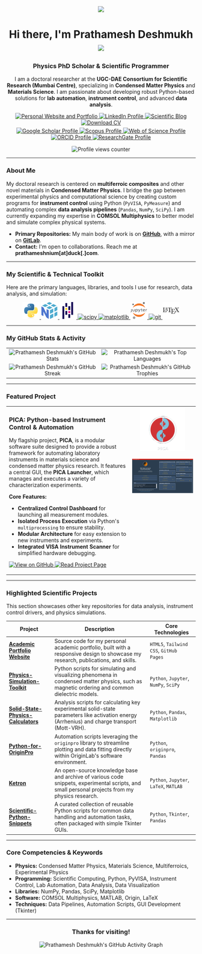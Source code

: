<div id="header" align="center">
  <img src="https://media.giphy.com/media/qgQUggAC3Pfv687qPC/giphy.gif" width="120"/>
  
  # Hi there, I'm Prathamesh Deshmukh <img src="https://media.giphy.com/media/hvRJCLFzcasrR4ia7z/giphy.gif" width="30px"/>
  
  ### Physics PhD Scholar & Scientific Programmer
  
  <p>
    I am a doctoral researcher at the <b>UGC-DAE Consortium for Scientific Research (Mumbai Centre)</b>, specializing in <b>Condensed Matter Physics</b> and <b>Materials Science</b>. I am passionate about developing robust Python-based solutions for <b>lab automation</b>, <b>instrument control</b>, and advanced <b>data analysis</b>.
  </p>
  
  <div>
    <a href="https://prathameshdeshmukh.site/" target="_blank" rel="noopener noreferrer">
      <img src="https://img.shields.io/badge/Website-6C93C4?style=for-the-badge&logo=website&logoColor=white" alt="Personal Website and Portfolio"/>
    </a>
    <a href="https://in.linkedin.com/in/prathamesh-k-deshmukh" target="_blank" rel="noopener noreferrer">
      <img src="https://img.shields.io/badge/LinkedIn-0077B5?style=for-the-badge&logo=linkedin&logoColor=white" alt="LinkedIn Profile"/>
    </a>
    <a href="https://prathameshdeshmukh.site/pages/blog.html" target="_blank" rel="noopener noreferrer">
      <img src="https://img.shields.io/badge/Blog-20232A?style=for-the-badge&logo=blogger&logoColor=white" alt="Scientific Blog"/>
    </a>
    <a href="https://prathameshdeshmukh.site/pages/cv.html" target="_blank" rel="noopener noreferrer">
      <img src="https://img.shields.io/badge/Download_CV-F6AD55?style=for-the-badge&logo=read-the-docs&logoColor=white" alt="Download CV"/>
    </a>
  </div>
  <div style="margin-top: 5px;">
    <a href="https://scholar.google.com/citations?user=DJgzI30AAAAJ&hl=en&oi=ao" target="_blank" rel="noopener noreferrer">
      <img src="https://img.shields.io/badge/Google_Scholar-4285F4?style=for-the-badge&logo=google-scholar&logoColor=white" alt="Google Scholar Profile"/>
    </a>
    <a href="https://www.scopus.com/authid/detail.uri?authorId=59544780300" target="_blank" rel="noopener noreferrer">
      <img src="https://img.shields.io/badge/Scopus-E9711A?style=for-the-badge&logo=scopus&logoColor=white" alt="Scopus Profile"/>
    </a>
    <a href="https://www.webofscience.com/wos/author/record/OFN-9289-2025" target="_blank" rel="noopener noreferrer">
      <img src="https://img.shields.io/badge/Web_of_Science-D4203B?style=for-the-badge&logo=clarivate&logoColor=white" alt="Web of Science Profile"/>
    </a>
    <a href="https://orcid.org/0009-0008-3278-0837" target="_blank" rel="noopener noreferrer">
      <img src="https://img.shields.io/badge/ORCID-A6CE39?style=for-the-badge&logo=orcid&logoColor=white" alt="ORCID Profile"/>
    </a>
    <a href="https://www.researchgate.net/profile/Prathamesh-Deshmukh-6" target="_blank" rel="noopener noreferrer">
      <img src="https://img.shields.io/badge/ResearchGate-00CCBB?style=for-the-badge&logo=researchgate&logoColor=white" alt="ResearchGate Profile"/>
    </a>
  </div>
    
  <p style="margin-top: 15px;">
    <img src="https://komarev.com/ghpvc/?username=prathameshnium&label=PROFILE+VIEWS&style=for-the-badge&color=brightgreen" alt="Profile views counter" />
  </p>
</div>

---

### About Me

My doctoral research is centered on **multiferroic composites** and other novel materials in **Condensed Matter Physics**. I bridge the gap between experimental physics and computational science by creating custom programs for **instrument control** using Python (`PyVISA`, `PyMeasure`) and automating complex **data analysis pipelines** (`Pandas`, `NumPy`, `SciPy`). I am currently expanding my expertise in **COMSOL Multiphysics** to better model and simulate complex physical systems.

- **Primary Repositories:** My main body of work is on **[GitHub](https://github.com/prathameshnium)**, with a mirror on **[GitLab](https://gitlab.com/prathameshnium)**.
- **Contact:** I'm open to collaborations. Reach me at **prathameshnium[at]duck[.]com**.

---

### My Scientific & Technical Toolkit

Here are the primary languages, libraries, and tools I use for research, data analysis, and simulation:

<p align="center">
  <a href="https://www.python.org" target="_blank" rel="noopener noreferrer"> <img src="https://raw.githubusercontent.com/devicons/devicon/master/icons/python/python-original.svg" alt="python" width="45" height="45"/> </a>
  <a href="https://numpy.org/" target="_blank" rel="noopener noreferrer"> <img src="https://raw.githubusercontent.com/devicons/devicon/master/icons/numpy/numpy-original.svg" alt="numpy" width="45" height="45"/> </a>
  <a href="https://pandas.pydata.org/" target="_blank" rel="noopener noreferrer"> <img src="https://raw.githubusercontent.com/devicons/devicon/master/icons/pandas/pandas-original.svg" alt="pandas" width="45" height="45"/> </a>
  <a href="https://scipy.org/" target="_blank" rel="noopener noreferrer"> <img src="https://scipy.org/images/logo.svg" alt="scipy" height="45"/> </a>
  <a href="https://matplotlib.org/" target="_blank" rel="noopener noreferrer"> <img src="https://upload.wikimedia.org/wikipedia/commons/thumb/8/84/Matplotlib_icon.svg/2048px-Matplotlib_icon.svg.png" alt="matplotlib" width="45" height="45"/> </a>
  <a href="https://jupyter.org/" target="_blank" rel="noopener noreferrer"> <img src="https://raw.githubusercontent.com/devicons/devicon/master/icons/jupyter/jupyter-original-wordmark.svg" alt="jupyter" width="45" height="45"/> </a>
  <a href="https://git-scm.com/" target="_blank" rel="noopener noreferrer"> <img src="https://www.vectorlogo.zone/logos/git-scm/git-scm-icon.svg" alt="git" width="45" height="45"/> </a>
  <a href="https://www.latex-project.org/" target="_blank" rel="noopener noreferrer"> <img src="https://raw.githubusercontent.com/devicons/devicon/master/icons/latex/latex-original.svg" alt="latex" width="45" height="45"/> </a>
</p>

---

### My GitHub Stats & Activity

<table align="center">
  <tr>
    <td align="center">
      <img src="https://github-readme-stats.vercel.app/api?username=prathameshnium&show_icons=true&locale=en&theme=tokyonight&hide_border=true&count_private=true" alt="Prathamesh Deshmukh's GitHub Stats" />
    </td>
    <td align="center">
      <img src="https://github-readme-stats.vercel.app/api/top-langs?username=prathameshnium&show_icons=true&locale=en&layout=compact&theme=tokyonight&hide_border=true" alt="Prathamesh Deshmukh's Top Languages" />
    </td>
  </tr>
  <tr>
    <td align="center">
      <img src="https://github-readme-streak-stats.herokuapp.com/?user=prathameshnium&theme=tokyonight&hide_border=true" alt="Prathamesh Deshmukh's GitHub Streak" />
    </td>
    <td align="center">
      <img src="https://github-profile-trophy.vercel.app/?username=prathameshnium&theme=tokyonight&no-frame=true&no-bg=true&margin-w=4" alt="Prathamesh Deshmukh's GitHub Trophies" />
    </td>
  </tr>
</table>

---

### Featured Project

<table>
  <tr>
    <td width="65%" valign="top">
      <h3>PICA: Python-based Instrument Control & Automation</h3>
      <p>My flagship project, <b>PICA</b>, is a modular software suite designed to provide a robust framework for automating laboratory instruments in materials science and condensed matter physics research. It features a central GUI, the <b>PICA Launcher</b>, which manages and executes a variety of characterization experiments.</p>
      <b>Core Features:</b>
      <ul>
        <li><b>Centralized Control Dashboard</b> for launching all measurement modules.</li>
        <li><b>Isolated Process Execution</b> via Python's <code>multiprocessing</code> to ensure stability.</li>
        <li><b>Modular Architecture</b> for easy extension to new instruments and experiments.</li>
        <li><b>Integrated VISA Instrument Scanner</b> for simplified hardware debugging.</li>
      </ul>
      <p>
        <a href="https://github.com/prathameshnium/PICA-Python-Instrument-Control-and-Automation" target="_blank" rel="noopener noreferrer">
            <img src="https://img.shields.io/badge/View_on_GitHub-181717?style=for-the-badge&logo=github&logoColor=white" alt="View on GitHub"/>
        </a>
        <a href="https://prathameshdeshmukh.site/pages/project-pica.html" target="_blank" rel="noopener noreferrer">
            <img src="https://img.shields.io/badge/Read_Project_Page-6C93C4?style=for-the-badge&logo=website&logoColor=white" alt="Read Project Page"/>
        </a>
      </p>
    </td>
    <td width="35%" valign="top" align="center">
      <img src="https://raw.githubusercontent.com/prathameshnium/PICA-Python-Instrument-Control-and-Automation/main/_assets/LOGO/PICA_LOGO_NBG.png" alt="PICA Logo" width="120"/>
      <br/><br/>
      <img src="https://raw.githubusercontent.com/prathameshnium/PICA-Python-Instrument-Control-and-Automation/main/_assets/Images/PICA_Laucher_V4.png" alt="PICA Launcher Screenshot" width="300"/>
    </td>
  </tr>
</table>

---

### Highlighted Scientific Projects

This section showcases other key repositories for data analysis, instrument control drivers, and physics simulations.

| Project                                                               | Description                                                                                                                                                     | Core Technologies                   |
| --------------------------------------------------------------------- | --------------------------------------------------------------------------------------------------------------------------------------------------------------- | ----------------------------------- |
| [**Academic Portfolio Website**](https://github.com/prathameshnium/Prathamesh_Deshmukh) | Source code for my personal academic portfolio, built with a responsive design to showcase my research, publications, and skills. | `HTML5`, `Tailwind CSS`, `GitHub Pages` |
| [**Physics-Simulation-Toolkit**](https://github.com/prathameshnium/Physics-Simulation-Toolkit) | Python scripts for simulating and visualizing phenomena in condensed matter physics, such as magnetic ordering and common dielectric models. | `Python`, `Jupyter`, `NumPy`, `SciPy`   |
| [**Solid-State-Physics-Calculators**](https://github.com/prathameshnium/Solid-State-Physics-Calculators) | Analysis scripts for calculating key experimental solid-state parameters like activation energy (Arrhenius) and charge transport (Mott-VRH). | `Python`, `Pandas`, `Matplotlib`    |
| [**Python-for-OriginPro**](https://github.com/prathameshnium/Python-for-OriginPro) | Automation scripts leveraging the `originpro` library to streamline plotting and data fitting directly within OriginLab's software environment. | `Python`, `originpro`, `Pandas`     |
| [**Ketron**](https://github.com/prathameshnium/Ketron)                | An open-source knowledge base and archive of various code snippets, experimental scripts, and small personal projects from my physics research. | `Python`, `Jupyter`, `LaTeX`, `MATLAB`  |
| [**Scientific-Python-Snippets**](https://github.com/prathameshnium/Scientific-Python-Snippets) | A curated collection of reusable Python scripts for common data handling and automation tasks, often packaged with simple Tkinter GUIs. | `Python`, `Tkinter`, `Pandas`       |

---

### Core Competencies & Keywords
- **Physics:** Condensed Matter Physics, Materials Science, Multiferroics, Experimental Physics
- **Programming:** Scientific Computing, Python, PyVISA, Instrument Control, Lab Automation, Data Analysis, Data Visualization
- **Libraries:** NumPy, Pandas, SciPy, Matplotlib
- **Software:** COMSOL Multiphysics, MATLAB, Origin, LaTeX
- **Techniques:** Data Pipelines, Automation Scripts, GUI Development (Tkinter)

---

<div align="center">
  <h3>Thanks for visiting!</h3>
  <img src="https://github-readme-activity-graph.vercel.app/graph?username=prathameshnium&theme=tokyo-night&hide_border=true&hide_title=false&area=true&bg_color=1a1b27&line=6C93C4&point=A6CE39" alt="Prathamesh Deshmukh's GitHub Activity Graph" />
</div>
